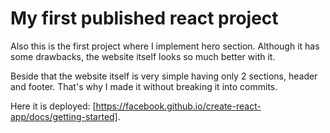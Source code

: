 # My first published react project

Also this is the first project where I implement hero section. Although it has some drawbacks, the website itself looks so much better with it.

Beside that the website itself is very simple having only 2 sections, header and footer. That's why I made it without breaking it into commits.

Here it is deployed: [https://facebook.github.io/create-react-app/docs/getting-started].
